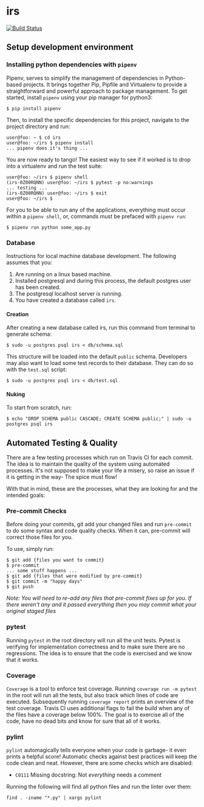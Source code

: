 # irs

[![Build Status](https://travis-ci.com/flamily/irs.svg?token=VUn8qmicz1VXeQANksbc&branch=master)](https://travis-ci.com/flamily/irs)

## Setup development environment
### Installing python dependencies with `pipenv`

Pipenv, serves to simplify the management of dependencies in Python-based projects. It brings together Pip, Pipfile and Virtualenv to provide a straightforward and powerful approach to package management. To get started, install `pipenv` using your pip manager for python3:
```
$ pip install pipenv
```
Then, to install the specific dependencies for this project, navigate to the project directory and run:
```
user@foo: ~ $ cd irs
user@foo: ~/irs $ pipenv install
... pipenv does it's thing ...
```
You are now ready to tango! The easiest way to see if it worked is to drop into a virtualenv and run the test suite:
```
user@foo: ~/irs $ pipenv shell
(irs-0Z00RQNN) user@foo: ~/irs $ pytest -p no:warnings
... testing ...
(irs-0Z00RQNN) user@foo: ~/irs $ exit
user@foo: ~/irs $
```
For you to be able to run any of the applications, everything must occur within a `pipenv shell`, or,  commands must be prefaced with `pipenv run`:
```
$ pipenv run python some_app.py
```

### Database

Instructions for local machine database development. The following assumes that you:

1. Are running on a linux based machine.
2. Installed postgresql and during this process, the default postgres user has been created.
3. The postgresql localhost server is running.
4. You have created a database called `irs`.

#### Creation
After creating a new database called irs, run this command from terminal to generate schema:
```
$ sudo -u postgres psql irs < db/schema.sql
```
This structure will be loaded into the default `public` schema. Developers may also want to load some test records to their database. They can do so with the `test.sql` script:

```
$ sudo -u postgres psql irs < db/test.sql
```

#### Nuking
To start from scratch, run:
```
$ echo "DROP SCHEMA public CASCADE; CREATE SCHEMA public;" | sudo -u postgres psql irs
```


## Automated Testing & Quality

There are a few testing processes which run on Travis CI for each commit. The idea is to maintain the quality of the system using automated processes. It's not supposed to make your life a misery, so raise an issue if it is getting in the way- The spice must flow!

With that in mind, these are the processes, what they are looking for and the intended goals:

### Pre-commit Checks
Before doing your commits, git add your changed files and run `pre-commit` to do some syntax and code quality
checks. When it can, pre-commit will correct those files for you.

To use, simply run:
```
$ git add {files you want to commit}
$ pre-commit
... some stuff happens ...
$ git add {files that were modified by pre-commit}
$ git commit -m "happy days"
$ git push
```

*Note: You will need to re-add any files that pre-commit fixes up for you. If there weren't any and it
passed everything then you may commit what your original staged files*

### pytest

Running `pytest` in the root directory will run all the unit tests. Pytest is verifying for implementation correctness and to make sure there are no regressions. The idea is to ensure that the code is exercised and we know that it works.

### Coverage

`Coverage` is a tool to enforce test coverage. Running `coverage run -m pytest` in the root will run all the tests, but also track which lines of code are executed. Subsequently running `coverage report` prints an overview of the test coverage. Travis CI uses additional flags to fail the build when any of the files have a coverage below 100%. The goal is to exercise all of the code, have no dead bits and know for sure that all of it works.

### pylint

`pylint` automagically tells everyone when your code is garbage- it even prints a helpful score! Automatic checks against best practices will keep the code clean and neat. However, there are some checks which are disabled:

* `C0111` Missing docstring: Not _everything_ needs a comment

Running the following will find all python files and run the linter over them:
```
find . -iname "*.py" | xargs pylint
```
